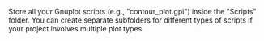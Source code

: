 Store all your Gnuplot scripts (e.g., "contour_plot.gpi") inside the "Scripts" folder.
You can create separate subfolders for different types of scripts if your project involves multiple plot types